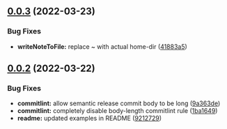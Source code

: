 ## [0.0.3](https://github.com/MaxHill/notes-cli/compare/v0.0.2...v0.0.3) (2022-03-23)


### Bug Fixes

* **writeNoteToFile:** replace ~ with actual home-dir ([41883a5](https://github.com/MaxHill/notes-cli/commit/41883a597bca51e0368b9873b5907228613edf74))

## [0.0.2](https://github.com/MaxHill/notes-cli/compare/v0.0.1...v0.0.2) (2022-03-22)


### Bug Fixes

* **commitlint:** allow semantic release commit body to be long ([9a363de](https://github.com/MaxHill/notes-cli/commit/9a363deca2955d97e54444c73b31d5fed9bc02b5))
* **commitlint:** completely disable body-length commitlint rule ([1ba1649](https://github.com/MaxHill/notes-cli/commit/1ba1649cc324ba8b10a2ff6269ef616e7d3c6c54))
* **readme:** updated examples in README ([9212729](https://github.com/MaxHill/notes-cli/commit/921272993be5b6ff3b918dbc82958c87632ebc7b))
